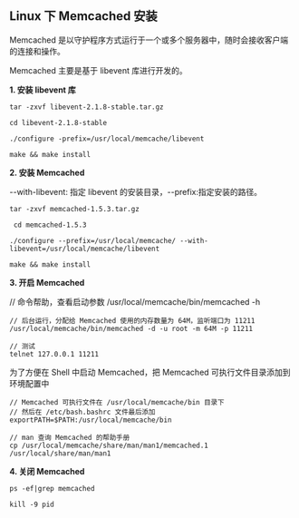 ## Linux 下 Memcached 安装

Memcached 是以守护程序方式运行于一个或多个服务器中，随时会接收客户端的连接和操作。

Memcached 主要是基于 libevent 库进行开发的。

**1. 安装 libevent 库**

```
tar -zxvf libevent-2.1.8-stable.tar.gz

cd libevent-2.1.8-stable

./configure -prefix=/usr/local/memcache/libevent

make && make install
```

**2. 安装 Memcached**

--with-libevent: 指定 libevent 的安装目录，--prefix:指定安装的路径。

```
tar -zxvf memcached-1.5.3.tar.gz

 cd memcached-1.5.3
 
./configure --prefix=/usr/local/memcache/ --with-libevent=/usr/local/memcache/libevent

make && make install
```

**3. 开启 Memcached**

// 命令帮助，查看启动参数
/usr/local/memcache/bin/memcached -h   

```
// 后台运行，分配给 Memcached 使用的内存数量为 64M，监听端口为 11211
/usr/local/memcache/bin/memcached -d -u root -m 64M -p 11211

// 测试
telnet 127.0.0.1 11211
```

为了方便在 Shell 中启动 Memcached，把 Memcached 可执行文件目录添加到环境配置中

```shell
// Memcached 可执行文件在 /usr/local/memcache/bin 目录下
// 然后在 /etc/bash.bashrc 文件最后添加
exportPATH=$PATH:/usr/local/memcache/bin

// man 查询 Memcached 的帮助手册
cp /usr/local/memcache/share/man/man1/memcached.1 /usr/local/share/man/man1
```

**4. 关闭 Memcached**

```
ps -ef|grep memcached

kill -9 pid
```
